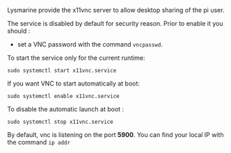 Lysmarine provide the x11vnc server to allow desktop sharing of the pi user.

The service is disabled by default for security reason. Prior to enable it you should :

 - set a VNC password with the command `vncpasswd`.

 To start the service only for the current runtime:
 ```
 sudo systemctl start x11vnc.service
 ```

 If you want VNC to start automatically at boot:
 ```
 sudo systemctl enable x11vnc.service
 ```

To disable the automatic launch at boot :

```
sudo systemctl stop x11vnc.service
```

By default, vnc is listening on the port **5900**. You can find your local IP with the command `ip addr`
